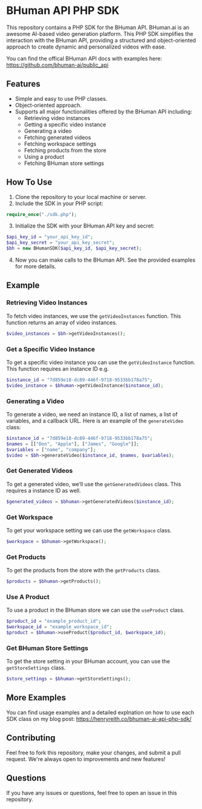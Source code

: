 # BHuman API PHP SDK

This repository contains a PHP SDK for the BHuman API. BHuman.ai is an awesome AI-based video generation platform. This PHP SDK simplifies the interaction with the BHuman API, providing a structured and object-oriented approach to create dynamic and personalized videos with ease.

You can find the offical BHuman API docs with examples here: https://github.com/bhuman-ai/public_api

## Features

- Simple and easy to use PHP classes.
- Object-oriented approach.
- Supports all major functionalities offered by the BHuman API including:
    - Retrieving video instances
    - Getting a specific video instance
    - Generating a video
    - Fetching generated videos
    - Fetching workspace settings
    - Fetching products from the store
    - Using a product
    - Fetching BHuman store settings

## How To Use

1. Clone the repository to your local machine or server.
2. Include the SDK in your PHP script: 

```php
require_once("./sdk.php");
```

3. Initialize the SDK with your BHuman API key and secret:
```php
$api_key_id = "your_api_key_id";
$api_key_secret = "your_api_key_secret";
$bh = new BHumanSDK($api_key_id, $api_key_secret);
```

4. Now you can make calls to the BHuman API. See the provided examples for more details.

## Example 
### Retrieving Video Instances
To fetch video instances, we use the ```getVideoInstances``` function. This function returns an array of video instances.

```php
$video_instances = $bh->getVideoInstances();
```

### Get a Specific Video Instance
To get a specific video instance you can use the ```getVideoInstance``` function. This function requires an instance ID e.g.

```php
$instance_id = "7d859e18-dc89-446f-9718-9533bb178a75";
$video_instance = $bhuman->getVideoInstance($instance_id);
```

### Generating a Video
To generate a video, we need an instance ID, a list of names, a list of variables, and a callback URL. Here is an example of the ```generateVideo``` class:
```php
$instance_id = "7d859e18-dc89-446f-9718-9533bb178a75";
$names = [["Don", "Apple"], ["James", "Google"]];
$variables = ["name", "company"];
$video = $bh->generateVideo($instance_id, $names, $variables);
```

### Get Generated Videos
To get a generated video, we’ll use the ```getGeneratedVideos``` class. This requires a instance ID as well.
```php
$generated_videos = $bhuman->getGeneratedVideos($instance_id);
```

### Get Workspace
To get your workspace setting we can use the ```getWorkspace``` class.
```php
$workspace = $bhuman->getWorkspace();
```

### Get Products
To get the products from the store with the ```getProducts``` class.
```php
$products = $bhuman->getProducts();
```

### Use A Product
To use a product in the BHuman store we can use the ```useProduct``` class.
```php
$product_id = "example_product_id";
$workspace_id = "example_workspace_id";
$product = $bhuman->useProduct($product_id, $workspace_id);
```

### Get BHuman Store Settings
To get the store setting in your BHuman account, you can use the ```getStoreSettings``` class.
```php
$store_settings = $bhuman->getStoreSettings();
```
## More Examples
You can find usage examples and a detailed explnation on how to use each SDK class on my blog post: https://henryreith.co/bhuman-ai-api-php-sdk/

## Contributing
Feel free to fork this repository, make your changes, and submit a pull request. We're always open to improvements and new features!

## Questions
If you have any issues or questions, feel free to open an issue in this repository.
